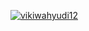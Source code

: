 [![vikiwahyudi12](https://circleci.com/gh/vikiwahyudi12/MovieCatalogueApp.svg?style=svg)](https://circleci.com/gh/vikiwahyudi12/MovieCatalogueApp)
